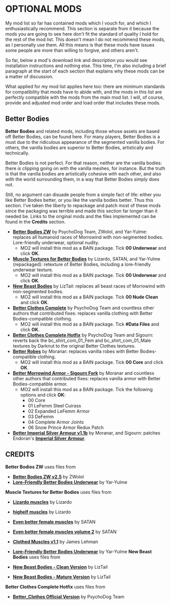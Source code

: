 # OPTIONAL MODS

My mod list so far has contained mods which I vouch for, and which I enthusiastically recommend. This section is separate from it because the mods you are going to see here don't fit the standard of quality I hold for the rest of the mod list. This doesn't mean I do not recommend these mods, as I personally use them. All this means is that these mods have issues some people are more than willing to forgive, and others aren't.

So far, below a mod's download link and description you would see installation instructions and nothing else. This time, I'm also including a brief paragraph at the start of each section that explains why these mods can be a matter of discussion.

What applied for my mod list applies here too: there are minimum standards for compatibility that mods have to abide with, and the mods in this list are perfectly compatible with the mods from the main mod list. I will, of course, provide and adjusted mod order and load order that includes these mods.

## Better Bodies

**Better Bodies** and related mods, including those whose assets are based off Better Bodies, can be found here. For many players, Better Bodies is a must due to the ridiculous appearance of the segmented vanilla bodies. For others, the vanilla bodies are superior to Better Bodies, artistically and technically.

Better Bodies is not perfect. For that reason, neither are the vanilla bodies: there *is* clipping going on with the vanilla meshes, for instance. But the truth is that the vanilla bodies are artistically cohesive with each other, and also with the world surrounding them, in a way that Better Bodies simply does not.

Still, no argument can disuade people from a simple fact of life: either you like Better Bodies better, or you like the vanilla bodies better. Thus this section. I've taken the liberty to repackage and patch most of these mods since the packaging was terrible and made this section far longer than it needed be. Links to the original mods and the files implemented can be found in the **Credits** section.

- [**Better Bodies ZW**](https://www.mediafire.com/file/3qmhfiqmq5o4go0/Better_Bodies_ZW_v2.5.zip/file) by PsychoDog Team, ZWolol, and Yar-Yulme: replaces all humanoid races of Morrowind with non-segmented bodies. Lore-friendly underwear, optional nudity.
  - MO2 will install this mod as a BAIN package. Tick **00 Underwear** and click **OK**.
- [**Muscle Textures for Better Bodies**](http://www.mediafire.com/file/jj387w83qeyzu8l/Muscle_Textures_for_Better_Bodies.zip/file) by Lizardo, SATAN, and Yar-Yulme (repackaged): retexture of Better Bodies, including a lore-friendly underwear texture.
  - MO2 will install this mod as a BAIN package. Tick **00 Underwear** and click **OK**.
- [**New Beast Bodies**](https://www.mediafire.com/file/o5xir56zayxcxh4/LizTail%27s_New_Beast_Bodies_v3.3.zip/file) by LizTail: replaces all beast races of Morrowind with non-segmented bodies.
  - MO2 will install this mod as a BAIN package. Tick **00 Nude Clean** and click **OK**.
- [**Better Clothes Complete**](https://www.nexusmods.com/morrowind/mods/47549) by PsychoDog Team and countless other authors that contributed fixes: replaces vanilla clothing with Better Bodies-compatible clothing.
  - MO2 will install this mod as a BAIN package. Tick **#Data Files** and click **OK**.
- [**Better Clothes Complete Hotfix**](https://www.mediafire.com/file/gzfb79jg32z3b07/Better_Clothes_Complete_Hotfix.zip/file) by PsychoDog Team and Sigourn: reverts back the bc_shirt_com_01_Fem and bc_shirt_com_01_Male textures by Darknut to the original Better Clothes textures.
- [**Better Robes**](https://www.mediafire.com/file/jwyomn9v7vozgwu/Better_Robes_v0.31.zip/file) by Moranar: replaces vanilla robes with Better Bodies-compatible clothing.
  - MO2 will install this mod as a BAIN package. Tick **00 Core** and click **OK**.
- [**Better Morrowind Armor - Sigourn Fork**](https://www.mediafire.com/file/wt93ig3ia12y279/Better_Morrowind_Armor_-_Sigourn_Fork_v1.0.zip/file) by Moranar and countless other authors that contributed fixes: replaces vanilla armor with Better Bodies-compatible armor.
  - MO2 will install this mod as a BAIN package. Tick the following options and click **OK**:
    - 00 Core
    - 01 LeFemm Steel Cuirass
    - 02 Expanded LeFemm Armor
    - 03 DeFemm
    - 04 Complete Armor Joints
    - 06 Snow Prince Armor Redux Patch
- [**Better Imperial Silver Armour v1.1b**](http://www.mediafire.com/file/crw60qirzcqrjpe/Better_Imperial_Silver_Armour_v1.1b.zip/file) by Moranar, and Sigourn: patches Endoran's [**Imperial Silver Armour**](https://www.nexusmods.com/morrowind/mods/47751).


## CREDITS

**Better Bodies ZW** uses files from
- [**Better Bodies ZW v2.5**](https://www.nexusmods.com/morrowind/mods/42395) by ZWolol
- [**Lore-Friendly Better Bodies Underwear**](https://www.nexusmods.com/morrowind/mods/43065/) by Yar-Yulme

**Muscle Textures for Better Bodies** uses files from
- [**Lizardo muscles**](http://mw.modhistory.com/download-42-1491) by Lizardo
- [**highelf muscles**](http://mw.modhistory.com/download-42-1432) by Lizardo
- [**Even better female muscles**](http://mw.modhistory.com/download-42-818) by SATAN
- [**Even better female muscles volume 2**](http://mw.modhistory.com/download-42-810) by SATAN
- [**Clothed Muscles v1.1**](http://mw.modhistory.com/download-42-977) by James Lehman
- [**Lore-Friendly Better Bodies Underwear**](https://www.nexusmods.com/morrowind/mods/43065/) by Yar-Yulme
**New Beast Bodies** uses files from

- [**New Beast Bodies - Clean Version**](http://mw.modhistory.com/download-10-10928) by LizTail
- [**New Beast Bodies - Mature Version**](http://mw.modhistory.com/download-10-11364) by LizTail

**Better Clothes Complete Hotfix** uses files from
- [**Better_Clothes Official Version**](https://www.nexusmods.com/morrowind/mods/42262?) by PsychoDog Team
